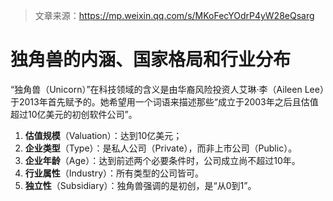 > 文章来源：https://mp.weixin.qq.com/s/MKoFecYOdrP4yW28eQsarg

# 独角兽的内涵、国家格局和行业分布

“独角兽（Unicorn）”在科技领域的含义是由华裔风险投资人艾琳·李（Aileen Lee）于2013年首先赋予的。她希望用一个词语来描述那些“成立于2003年之后且估值超过10亿美元的初创软件公司”。

1. **估值规模**（Valuation）：达到10亿美元；
2. **企业类型**（Type）：是私人公司（Private），而非上市公司（Public）。
3. **企业年龄**（Age）：达到前述两个必要条件时，公司成立尚不超过10年。
4. **行业属性**（Industry）：所有类型的公司皆可。
5. **独立性**（Subsidiary）：独角兽强调的是初创，是“从0到1”。

